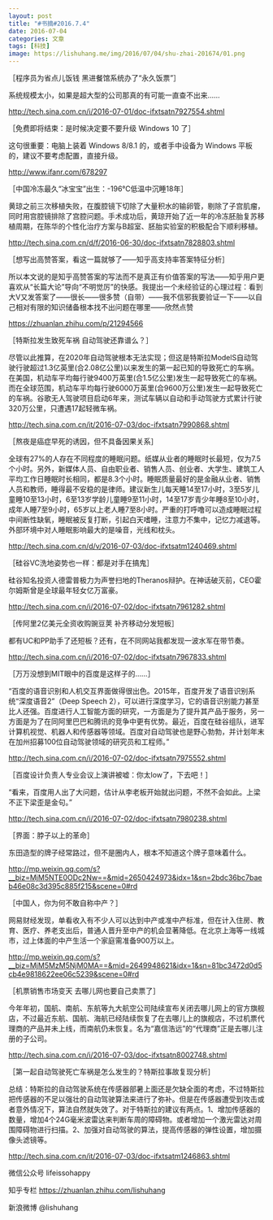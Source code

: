 ```yaml
---
layout: post
title: "#书摘#2016.7.4"
date: 2016-07-04
categories: 文章
tags: [科技]
image: https://lishuhang.me/img/2016/07/04/shu-zhai-201674/01.png
---
```


［程序员为省点儿饭钱 黑进餐馆系统办了“永久饭票”］

系统规模太小，如果是超大型的公司那真的有可能一直查不出来……

http://tech.sina.com.cn/i/2016-07-01/doc-ifxtsatn7927554.shtml

［免费即将结束：是时候决定要不要升级 Windows 10 了］

这句很重要：电脑上装着 Windows 8/8.1 的，或者手中设备为 Windows 平板的，建议不要考虑配置，直接升级。

http://www.ifanr.com/678297

［中国冷冻最久“冰宝宝”出生：-196℃低温中沉睡18年］

黄琼之前三次移植失败，在腹腔镜下切除了大量积水的输卵管，剔除了子宫肌瘤，同时用宫腔镜排除了宫腔问题。手术成功后，黄琼开始了近一年的冷冻胚胎复苏移植周期，在陈华的个性化治疗方案与B超室、胚胎实验室的积极配合下顺利移植。

http://tech.sina.com.cn/d/f/2016-06-30/doc-ifxtsatn7828803.shtml

［想写出高赞答案，看这一篇就够了——知乎高支持率答案特征分析］

所以本文说的是知乎高赞答案的写法而不是真正有价值答案的写法——知乎用户更喜欢从“长篇大论”导向“不明觉厉”的快感。我提出一个未经验证的心理过程：看到大V又发答案了——很长——很多赞（自带）——我不信邪我要验证一下——以自己相对有限的知识储备根本找不出问题在哪里——欣然点赞

https://zhuanlan.zhihu.com/p/21294566

［特斯拉发生致死车祸 自动驾驶还靠谱么？］

尽管以此推算，在2020年自动驾驶根本无法实现；但这是特斯拉ModelS自动驾驶行驶超过1.3亿英里(合2.08亿公里)以来发生的第一起已知的导致死亡的车祸。在美国，机动车平均每行驶9400万英里(合1.5亿公里)发生一起导致死亡的车祸。而在全球范围，机动车平均每行驶6000万英里(合9600万公里)发生一起导致死亡的车祸。谷歌无人驾驶项目启动6年来，测试车辆以自动和手动驾驶方式累计行驶320万公里，只遭遇17起轻微车祸。

http://tech.sina.com.cn/it/2016-07-03/doc-ifxtsatn7990868.shtml

［熬夜是癌症早死的诱因，但不具备因果关系］

全球有27%的人存在不同程度的睡眠问题。纸媒从业者的睡眠时长最短，仅为7.5个小时。另外，新媒体人员、自由职业者、销售人员、创业者、大学生、建筑工人平均工作日睡眠时长相同，都是8.3个小时。睡眠质量最好的是金融从业者、销售人员和教师，睡得最不安稳的是律师。建议新生儿每天睡14至17小时，3至5岁儿童睡10至13小时，6至13岁学龄儿童睡9至11小时，14至17岁青少年睡8至10小时，成年人睡7至9小时，65岁以上老人睡7至8小时。严重的打呼噜可以造成睡眠过程中间断性缺氧，睡眠被反复打断，引起白天嗜睡，注意力不集中，记忆力减退等。外部环境中对人睡眠影响最大的是噪音，光线和枕头。

http://tech.sina.com.cn/d/v/2016-07-03/doc-ifxtsatm1240469.shtml

［硅谷VC洗地姿势也一样：都是对手在搞鬼］

硅谷知名投资人德雷普极力为声誉扫地的Theranos辩护。在神话破灭前，CEO霍尔姆斯曾是全球最年轻女亿万富豪。

http://tech.sina.com.cn/i/2016-07-02/doc-ifxtsatn7961282.shtml

［传阿里2亿美元全资收购豌豆荚 补齐移动分发短板］

都有UC和PP助手了还短板？还有，在不同网站我都发现一波水军在带节奏。

http://tech.sina.com.cn/i/2016-07-02/doc-ifxtsatn7967833.shtml

［万万没想到MIT眼中的百度是这样子的……］

“百度的语音识别和人机交互界面做得很出色。2015年，百度开发了语音识别系统“深度语音2”（Deep Speech 2），可以进行深度学习，它的语音识别能力甚至比人还强。百度进行人工智能方面的研究，一方面是为了提升其产品于服务，另一方面是为了在同阿里巴巴和腾讯的竞争中更有优势。最近，百度在硅谷组队，进军计算机视觉、机器人和传感器等领域。百度对自动驾驶也是野心勃勃，并计划年末在加州招募100位自动驾驶领域的研究员和工程师。”

http://tech.sina.com.cn/i/2016-07-02/doc-ifxtsatn7975552.shtml

［百度设计负责人专业会议上演讲被嘘：你太low了，下去吧！］

“看来，百度用人出了大问题，估计从李老板开始就出问题，不然不会如此。上梁不正下梁歪是金句。”

http://tech.sina.com.cn/i/2016-07-02/doc-ifxtsatn7980238.shtml

［界面：脖子以上的革命］

东田造型的牌子经常路过，但不是圈内人，根本不知道这个牌子意味着什么。

http://mp.weixin.qq.com/s?__biz=MjM5NTE0ODc2Nw==&mid=2650424973&idx=1&sn=2bdc36bc7baeb46e08c3d395c885f215&scene=0#rd

［中国人，你为何不敢自称中产？］

网易财经发现，单看收入有不少人可以达到中产或准中产标准，但在计入住房、教育、医疗、养老支出后，普通人晋升至中产的机会显著降低。在北京上海等一线城市，过上体面的中产生活一个家庭需准备900万以上。

http://mp.weixin.qq.com/s?__biz=MjM5MzM5NjM0MA==&mid=2649948621&idx=1&sn=81bc3472d0d5cb4e9818622ee06c5239&scene=0#rd

［机票销售市场变天 去哪儿网也要自己卖票了］

今年年初，国航、南航、东航等九大航空公司陆续宣布关闭去哪儿网上的官方旗舰店，不过最近东航、国航、海航已经陆续恢复了在去哪儿上的旗舰店，不过机票代理商的产品并未上线，而南航仍未恢复。名为“嘉信浩远”的“代理商”正是去哪儿注册的子公司。

http://tech.sina.com.cn/i/2016-07-03/doc-ifxtsatn8002748.shtml

［第一起自动驾驶死亡车祸是怎么发生的？特斯拉事故复现分析］

总结：特斯拉的自动驾驶系统在传感器部暑上面还是欠缺全面的考虑，不过特斯拉把传感器的不足以强壮的自动驾驶算法来进行了弥补。但是在传感器遭受到攻击或者意外情况下，算法自然就失效了。对于特斯拉的建议有两点。1、增加传感器的数量，增加4个24G毫米波雷达来判断车周的障碍物。或者增加一个激光雷达对周围障碍物进行扫描。2、加强对自动驾驶的算法，提高传感器的弹性设置，增加摄像头滤镜等。

http://tech.sina.com.cn/it/2016-07-03/doc-ifxtsatm1246863.shtml

微信公众号 lifeissohappy

知乎专栏 https://zhuanlan.zhihu.com/lishuhang

新浪微博 @lishuhang